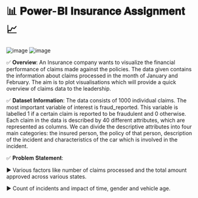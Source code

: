 # 📊 𝐏𝐨𝐰𝐞𝐫-𝐁𝐈 𝐈𝐧𝐬𝐮𝐫𝐚𝐧𝐜𝐞 𝐀𝐬𝐬𝐢𝐠𝐧𝐦𝐞𝐧𝐭 📈


![image](https://github.com/user-attachments/assets/4b27b0d6-c1ec-4e17-8a42-97eb9725605c)
![image](https://github.com/user-attachments/assets/ab0a7f7e-ac1e-44b8-a011-b06b0cf8e2f3)



✅ 𝐎𝐯𝐞𝐫𝐯𝐢𝐞𝐰:
An Insurance company wants to visualize the financial performance of claims made against the policies. The data given contains the information about claims processed in the month of January and February. The aim is to plot visualisations which will provide a quick overview of claims data to the leadership.


✅ 𝐃𝐚𝐭𝐚𝐬𝐞𝐭 𝐈𝐧𝐟𝐨𝐫𝐦𝐚𝐭𝐢𝐨𝐧:
The data consists of 1000 individual claims. The most important variable of interest is fraud_reported. This variable is labelled 1 if a certain claim is reported to be fraudulent and 0 otherwise. Each claim in the data is described by 40 different attributes, which are represented as columns. We can divide the descriptive attributes into four main categories: the insured person, the policy of that person, description of the incident and characteristics of the car which is involved in the incident.


✅ 𝐏𝐫𝐨𝐛𝐥𝐞𝐦 𝐒𝐭𝐚𝐭𝐞𝐦𝐞𝐧𝐭:

▶️ Various factors like number of claims processed and the total amount approved across various states.

▶️ Count of incidents and impact of time, gender and vehicle age.


